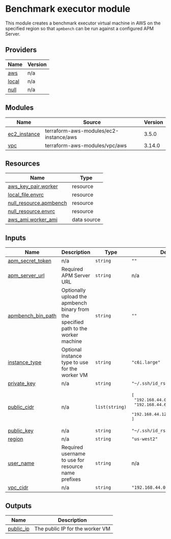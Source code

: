 <!-- BEGIN_TF_DOCS -->
# Benchmark executor module

This module creates a benchmark executor virtual machine in AWS on the specified region
so that `apmbench` can be run against a configured APM Server.

## Providers

| Name | Version |
|------|---------|
| <a name="provider_aws"></a> [aws](#provider\_aws) | n/a |
| <a name="provider_local"></a> [local](#provider\_local) | n/a |
| <a name="provider_null"></a> [null](#provider\_null) | n/a |

## Modules

| Name | Source | Version |
|------|--------|---------|
| <a name="module_ec2_instance"></a> [ec2\_instance](#module\_ec2\_instance) | terraform-aws-modules/ec2-instance/aws | 3.5.0 |
| <a name="module_vpc"></a> [vpc](#module\_vpc) | terraform-aws-modules/vpc/aws | 3.14.0 |

## Resources

| Name | Type |
|------|------|
| [aws_key_pair.worker](https://registry.terraform.io/providers/hashicorp/aws/latest/docs/resources/key_pair) | resource |
| [local_file.envrc](https://registry.terraform.io/providers/hashicorp/local/latest/docs/resources/file) | resource |
| [null_resource.apmbench](https://registry.terraform.io/providers/hashicorp/null/latest/docs/resources/resource) | resource |
| [null_resource.envrc](https://registry.terraform.io/providers/hashicorp/null/latest/docs/resources/resource) | resource |
| [aws_ami.worker_ami](https://registry.terraform.io/providers/hashicorp/aws/latest/docs/data-sources/ami) | data source |

## Inputs

| Name | Description | Type | Default | Required |
|------|-------------|------|---------|:--------:|
| <a name="input_apm_secret_token"></a> [apm\_secret\_token](#input\_apm\_secret\_token) | n/a | `string` | `""` | no |
| <a name="input_apm_server_url"></a> [apm\_server\_url](#input\_apm\_server\_url) | Required APM Server URL | `string` | n/a | yes |
| <a name="input_apmbench_bin_path"></a> [apmbench\_bin\_path](#input\_apmbench\_bin\_path) | Optionally upload the apmbench binary from the specified path to the worker machine | `string` | `""` | no |
| <a name="input_instance_type"></a> [instance\_type](#input\_instance\_type) | Optional instance type to use for the worker VM | `string` | `"c6i.large"` | no |
| <a name="input_private_key"></a> [private\_key](#input\_private\_key) | n/a | `string` | `"~/.ssh/id_rsa_terraform"` | no |
| <a name="input_public_cidr"></a> [public\_cidr](#input\_public\_cidr) | n/a | `list(string)` | <pre>[<br>  "192.168.44.0/26",<br>  "192.168.44.64/26",<br>  "192.168.44.128/26"<br>]</pre> | no |
| <a name="input_public_key"></a> [public\_key](#input\_public\_key) | n/a | `string` | `"~/.ssh/id_rsa_terraform.pub"` | no |
| <a name="input_region"></a> [region](#input\_region) | n/a | `string` | `"us-west2"` | no |
| <a name="input_user_name"></a> [user\_name](#input\_user\_name) | Required username to use for resource name prefixes | `string` | n/a | yes |
| <a name="input_vpc_cidr"></a> [vpc\_cidr](#input\_vpc\_cidr) | n/a | `string` | `"192.168.44.0/24"` | no |

## Outputs

| Name | Description |
|------|-------------|
| <a name="output_public_ip"></a> [public\_ip](#output\_public\_ip) | The public IP for the worker VM |
<!-- END_TF_DOCS -->
